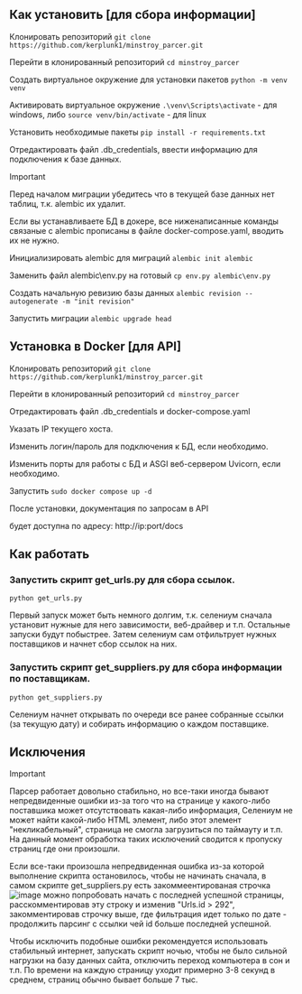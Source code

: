 ## Как установить [для сбора информации]
Клонировать репозиторий
```git clone https://github.com/kerplunk1/minstroy_parcer.git```

Перейти в клонированный репозиторий
```cd minstroy_parcer```

Создать виртуальное окружение для установки пакетов
```python -m venv venv```

Активировать виртуальное окружение
```.\venv\Scripts\activate``` - для windows,
либо ```source venv/bin/activate``` - для linux

Установить необходимые пакеты
```pip install -r requirements.txt```

Отредактировать файл .db_credentials, ввести информацию для подключения к базе данных.


> [!IMPORTANT]
> Перед началом миграции убедитесь что в текущей базе данных нет таблиц, т.к. alembic их удалит.
> 
> Если вы устанавливаете БД в докере,
> все ниженаписанные команды связаные c alembic прописаны в файле docker-compose.yaml, вводить их не нужно.


Инициализировать alembic для миграций
```alembic init alembic```

Заменить файл alembic\env.py на готовый
```cp env.py alembic\env.py```

Создать начальную ревизию базы данных
```alembic revision --autogenerate -m "init revision"```

Запустить миграции
```alembic upgrade head```

## Установка в Docker [для API]
Клонировать репозиторий
```git clone https://github.com/kerplunk1/minstroy_parcer.git```

Перейти в клонированный репозиторий
```cd minstroy_parcer```

Отредактировать файл .db_credentials и docker-compose.yaml

Указать IP текущего хоста.

Изменить логин/пароль для подключения к БД, если необходимо.

Изменить порты для работы с БД и ASGI веб-сервером Uvicorn, если необходимо.

Запустить ```sudo docker compose up -d```

После установки, документация по запросам в API

будет доступна по адресу: http://ip:port/docs

## Как работать
### Запустить скрипт get_urls.py для сбора ссылок. 
```python get_urls.py```

Первый запуск может быть немного долгим, т.к. селениум сначала установит нужные для него зависимости, веб-драйвер и т.п. Остальные запуски будут побыстрее.
Затем селениум сам отфильтрует нужных поставщиков и начнет сбор ссылок на них.

### Запустить скрипт get_suppliers.py для сбора информации по поставщикам.
```python get_suppliers.py```

Селениум начнет открывать по очереди все ранее собранные ссылки (за текущую дату) и собирать информацию о каждом поставщике.

## Исключения
> [!IMPORTANT]
> Парсер работает довольно стабильно, но все-таки иногда бывают непредвиденные ошибки из-за того что на странице у какого-либо поставшика может отсутствовать какая-либо информация,
> Селениум не может найти какой-либо HTML элемент, либо этот элемент "некликабельный", страница не смогла загрузиться по таймауту и т.п.
> На данный момент обработка таких исключений сводится к пропуску страниц где они произошли.
>
> Если все-таки произошла непредвиденная ошибка из-за которой выполнение скрипта остановилось, чтобы не начинать сначала, в самом скрипте get_suppliers.py есть закоммеентированая строчка
> ![image](https://github.com/kerplunk1/minstroy_parcer/assets/110846988/243a4dde-bb4e-447a-9512-16645259b998)
> можно попробовать начать с последней успешной страницы, расскомментировав эту строку и изменив "Urls.id > 292", закомментировав строчку выше, где фильтрация идет только по дате - продолжить парсинг с ссылки чей id больше последней успешной.
>
> Чтобы исключить подобные ошибки рекомендуется использовать стабильный интернет, запускать скрипт ночью, чтобы не было сильной нагрузки на базу данных сайта, отключить переход компьютера в сон и т.п.
> По времени на каждую страницу уходит примерно 3-8 секунд в среднем, страниц обычно бывает больше 7 тыс.
> 
